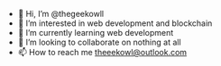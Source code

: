 - 👋 Hi, I’m @thegeekowll
- 👀 I’m interested in web development and blockchain
- 🌱 I’m currently learning web development
- 💞️ I’m looking to collaborate on nothing at all
- 📫 How to reach me theeekowl@outlook.com

<!---
thegeekowll/thegeekowll is a ✨ special ✨ repository because its `README.md` (this file) appears on your GitHub profile.
You can click the Preview link to take a look at your changes.
--->

